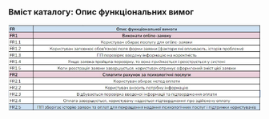 ### Вміст каталогу: Опис функціональних вимог
![](https://raw.githubusercontent.com/oleksandrblazhko/ai-212-omelchuk/laboratory_work_3/1-SoftwareRequirements/1.4-FuncNonFuncRequirements/1.4.1-FR/1.4.1-Table.jpg)
